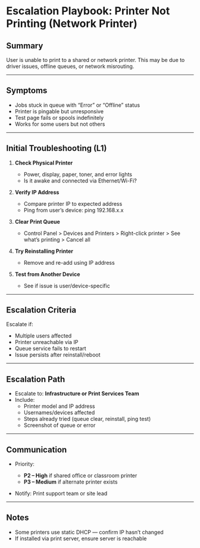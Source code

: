 # Escalation Playbook: Printer Not Printing (Network Printer)

## Summary
User is unable to print to a shared or network printer. This may be due to driver issues, offline queues, or network misrouting.

---

## Symptoms

- Jobs stuck in queue with “Error” or “Offline” status
- Printer is pingable but unresponsive
- Test page fails or spools indefinitely
- Works for some users but not others

---

## Initial Troubleshooting (L1)

1. **Check Physical Printer**
   - Power, display, paper, toner, and error lights
   - Is it awake and connected via Ethernet/Wi-Fi?

2. **Verify IP Address**
   - Compare printer IP to expected address
   - Ping from user’s device:
     ping 192.168.x.x

3. **Clear Print Queue**
   - Control Panel > Devices and Printers > Right-click printer > See what’s printing > Cancel all

4. **Try Reinstalling Printer**
   - Remove and re-add using IP address

5. **Test from Another Device**
   - See if issue is user/device-specific

---

## Escalation Criteria

Escalate if:
- Multiple users affected
- Printer unreachable via IP
- Queue service fails to restart
- Issue persists after reinstall/reboot

---

## Escalation Path

- Escalate to: **Infrastructure or Print Services Team**
- Include:
  - Printer model and IP address
  - Usernames/devices affected
  - Steps already tried (queue clear, reinstall, ping test)
  - Screenshot of queue or error

---

## Communication

- Priority:  
  - **P2 – High** if shared office or classroom printer  
  - **P3 – Medium** if alternate printer exists

- Notify: Print support team or site lead

---

## Notes

- Some printers use static DHCP — confirm IP hasn’t changed
- If installed via print server, ensure server is reachable
